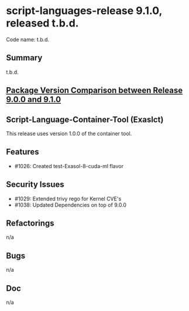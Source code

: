 # script-languages-release 9.1.0, released t.b.d.

Code name: t.b.d.

## Summary

t.b.d.

## [Package Version Comparison between Release 9.0.0 and 9.1.0](package_diffs/9.1.0/README.md)

## Script-Language-Container-Tool (Exaslct)

This release uses version 1.0.0 of the container tool.

## Features

 - #1026: Created test-Exasol-8-cuda-ml flavor


## Security Issues

  - #1029: Extended trivy rego for Kernel CVE's
  - #1038: Updated Dependencies on top of 9.0.0

## Refactorings

 n/a

## Bugs

 n/a

## Doc

 n/a
